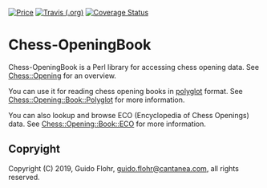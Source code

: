 [![Price](https://img.shields.io/badge/price-FREE-0098f7.svg)](https://github.com/gflohr/qgoda/blob/master/LICENSE)
[![Travis (.org)](https://img.shields.io/travis/gflohr/Chess-Opening.svg)](https://travis-ci.org/gflohr/Chess-Opening)
[![Coverage Status](https://coveralls.io/repos/github/gflohr/Chess-Opening/badge.svg?branch=master)](https://coveralls.io/github/gflohr/Chess-Opening?branch=master)

# Chess-OpeningBook

Chess-OpeningBook is a Perl library for accessing chess opening data.  See
[Chess::Opening](lib/Chess/Opening) for an overview.

You can use it for reading chess opening books in
[polyglot](https://github.com/ddugovic/polyglot) format. See
[Chess::Opening::Book::Polyglot](lib/Chess/Opening/Book/Polyglot.pod)
for more information.

You can also lookup and browse ECO (Encyclopedia of Chess Openings) data.  See
[Chess::Opening::Book::ECO](lib/Chess/Opening/Book/ECO.pod)
for more information.

## Copryight

Copyright (C) 2019, Guido Flohr, guido.flohr@cantanea.com, all rights reserved.
